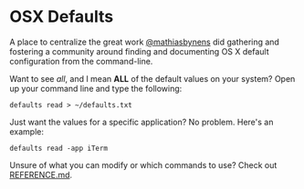 # OSX Defaults

A place to centralize the great work [@mathiasbynens](http://mths.be/osx) did gathering and fostering a community around finding and documenting OS X default configuration from the command-line.

Want to see *all*, and I mean **ALL** of the default values on your system?
Open up your command line and type the following:

```
defaults read > ~/defaults.txt
```

Just want the values for a specific application? No problem. Here's an example: 

```
defaults read -app iTerm
```

Unsure of what you can modify or which commands to use?
Check out [REFERENCE.md](https://github.com/kevinSuttle/OSXDefaults/blob/master/REFERENCE.md).